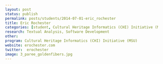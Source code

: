 ```yaml
---
layout: post
status: publish
permalink: posts/students/2014-07-01-eric_rochester
title: Eric Rochester
categories: [student, Cultural Heritage Informatics (CHI) Initiative (MSU), Textual Analysis, Software Development]
research: Textual Analysis, Software Development
other: 
program: Cultural Heritage Informatics (CHI) Initiative (MSU)
website: erochester.com
twitter:  erochester
image: 3_paree_goldenfibers.jpg
---
```

   